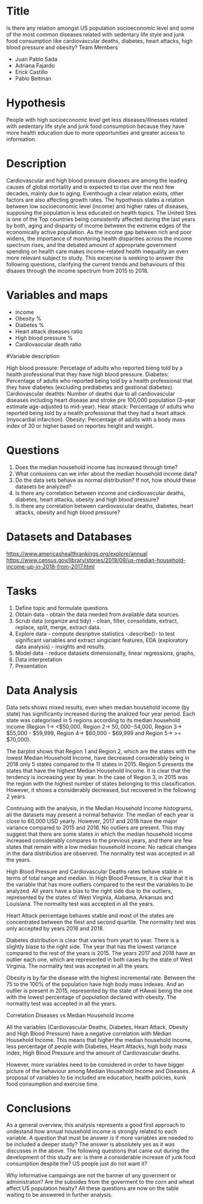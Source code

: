 # Title

Is there any relation amongst US population socioeconomic level and some of the most common diseases related with sedentary life style and junk food consumption like cardiovascular deaths, diabetes, heart attacks, high blood pressure and obesity?
Team Members

* Juan Pablo Sada
* Adriana Fajardo
* Erick Castillo
* Pablo Beitman

# Hypothesis

People with high socioeconomic level get less diseases/illnesses related with sedentary life style and junk food consumption because they have more health education due to more opportunities and greater access to information.

# Description

Cardiovascular and high blood pressure diseases are among the leading causes of global mortality and is expected to rise over the next few decades, mainly due to aging. Eventhough a clear relation exists, other factors are also affecting growth rates. The hypothesis states a relation between low socioeconomic level (income) and higher rates of diseases, supposing the population is less educated on health topics.
The United Stes is one of the Top countries being consistently affected during the last years by both, aging and disparity of income between the extreme edges of the economically active population.
As the income gap between rich and poor widens, the importance of monitoring health disparities across the income spectrum rises, and the debated amount of appropriate government spending on health care makes income-related health inequality an even more relevant subject to study.
This excercise is seeking to answer the following questions, clarifying the current trends and behaviours of this disases through the income spectrum from 2015 to 2018.

# Variables and maps

* Income
* Obesity %
* Diabetes %
* Heart attack diseases ratio
* High blood pressure %
* Cardiovascular death ratio

#Variable description

High blood pressure: Percetage of adults who reported bieng told by a health professional that they have high blood pressure.
Diabetes: Percentage of adults who reported being told by a health professional that they have diabetes (excluding prediabetes and gestional diabetes).
Cardiovascular deathts: Number of deaths due to all cardiovascular diseases including heart disease and stroke pre 100,000 population (3-year estimate age-adjusted to mid-year).
Hear attack: Percentage of adults who reported being told by a health professional that they had a heart attack (myocardial infarction). Obesity: Percentage of adults with a body mass index of 30 or higher based on reportes height and weight.

# Questions

1. Does the median household income has increased through time?
2. What conlusions can we infer about the median household income data?
3. Do the data sets behave as normal distribution? If not, how should these datasets be analyzed?
4. Is there any correlation between income and cardiovascular deaths, diabetes, heart attacks, obesity and high blood pressure?
5. Is there any correlation between cardiovascular deaths, diabetes, heart attacks, obesity and high blood pressure?


# Datasets and Databases

https://www.americashealthrankings.org/explore/annual
https://www.census.gov/library/stories/2019/09/us-median-household-income-up-in-2018-from-2017.html

# Tasks

1. Define topic and formulate questions
2. Obtain data - obtain the data needed from available data sources.
3. Scrub data (organize and tidy) - clean, filter, consolidate, extract, replace, split, merge, extract data.
4. Explore data - compute desriptive statistics -.describe()- to test significant variables and extract singiciant features, EDA (exploratory data analysis) - insights and results.
5. Model data - reduce datasets dimensionalty, linear regressions, graphs,
6. Data interpretation
7. Presentation

# Data Analysis

Data sets shows mixed results, even when median household income (by state) has significantly increased during the analized four year period. Each state was categorised in 5 regions according to its median household income (Region 1-> <$50,000, Region 2-> $50,000 -$54,000, Region 3-> $55,000 - $59,999, Region 4-> $60,000 - $69,999 and Region 5-> >= $70,000).

The barplot shows that Region 1 and Region 2, which are the states with the lowest Median Household Income, have decreased considerably being in 2018 only 5 states compared to the 11 states in 2015. Region 5 presents the states that have the highest Median Household Income. It is clear that the tendency is increasing year by year. In the case of Region 3, in 2015 was the region with the highest number of states belonging to this classification. However, it shows a considerably decreased, but recovered in the following 2 years.

Continuing with the analysis, in the Median Household Income histograms, all the datasets may present a normal behavior. The median of each year is close to 60,000 USD yearly. However, 2017 and 2018 have the major variance compared to 2015 and 2016. No outliers are present. This may suggest that there are some states in which the median household income increased considerably compares to the previous years, and there are few states that remain with a low median household income. No radical changes in the dara distributios are observed. The normality test was accepted in all the years.

High Blood Pressure and Cardiovascular Deaths rates behave stable in terms of total range and median. In High Blood Pressure, it is clear that it is the variable that has more outliers compared to the rest the variables to be analyzed. All years have a bias to the right side due to the outliers, represented by the states of West Virginia, Alabama, Arkansas and Louisiana. The normality test was accepted in all the years.

Heart Attack percentage behaves stable and most of the states are concentrated between the fiest and second quartile. The normality test was only accepted by years 2016 and 2018.

Diabetes distribution is clear that varies from yeart to year. There is a slightly biase to the right side. The year that has the lowest variance compared to the rest of the years is 2015. The years 2017 and 2018 have an outlier each one, which are represented in both cases by the state of West Virginia. The normality test was accepted in all the years.

Obesity is by far the disease with the highest incremental rate. Between the 75 to the 100% of the population have high body mass indexes. And an outlier is present in 2015, represented by the state of HAwaii being the one with the lowest percentage of population declared with obesity. The normality test was accepted in all the years.

Correlation Diseases vs Median Household Income

All the variables (Cardiovascular Deaths, Diabetes, Heart Attack, Obesity and High Blood Pressure) have a negative correlation with Median Household Income. This means that higher the median household income, less percentage of people with Diabetes, Heart Attacks, high body mass index, High Blood Pressure and the amount of Cardiovascular deaths.

However, more variables need to be considered in order to have bigger picture of the behaviour among Median Household Income and Diseases. A proposal of variables to be included are education, health policies, kunk food consumption and exercise time.

# Conclusions

As a general overview, this analysis represents a good first approach to undestand how annual household income is strongly related to each variable. A question that must be answer is if more variables are needed to be included a deeper study? The answer is absolutely yes as it was discusses in the above. The following questions that came out during the development of this study are: is there a considerable increase of junk food consumption despite the? US people just do not want it? 

Why informative campaings are not the banner of any goverment or administraton? Are the subsides from the goverment to the corn and wheat affect US population healty?
All these questions are now on the table waiting to be answered in further analysis.
